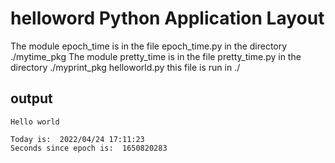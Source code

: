 # helloword Python Application Layout

The module epoch_time is in the file epoch_time.py in the directory ./mytime_pkg
The module pretty_time is in the file pretty_time.py in the directory ./myprint_pkg
helloworld.py this file is run in ./

## output
```
Hello world

Today is:  2022/04/24 17:11:23
Seconds since epoch is:  1650820283
```